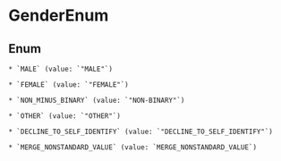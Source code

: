 
# GenderEnum

## Enum


    * `MALE` (value: `"MALE"`)

    * `FEMALE` (value: `"FEMALE"`)

    * `NON_MINUS_BINARY` (value: `"NON-BINARY"`)

    * `OTHER` (value: `"OTHER"`)

    * `DECLINE_TO_SELF_IDENTIFY` (value: `"DECLINE_TO_SELF_IDENTIFY"`)

    * `MERGE_NONSTANDARD_VALUE` (value: `MERGE_NONSTANDARD_VALUE`)


